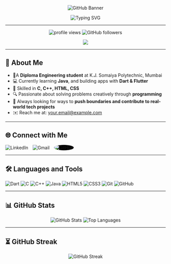 <!-- Banner -->
<p align="center">
  <img src="https://github.com/sparth292/banner-img/blob/main/github-header-image(2).png" alt="GitHub Banner" />
</p>

<p align="center">
  <img src="https://readme-typing-svg.demolab.com?font=Fira+Code&size=22&pause=1000&center=true&vCenter=true&width=435&lines=Driven+by+curiosity+and+code.;Passionate+about+solving+real-world+problems.;Always+learning+something+new!" alt="Typing SVG" />
</p>

---

<p align="center">
  <img src="https://komarev.com/ghpvc/?username=sparth292&label=Profile%20views&color=0e75b6&style=flat" alt="profile views" />
  <img src="https://img.shields.io/github/followers/sparth292?label=Followers&style=social" alt="GitHub followers" />
</p>

<!-- GitHub Trophy -->
<p align="center">
  <img src="https://github-profile-trophy.vercel.app/?username=sparth292&theme=darkhub&margin-w=15&row=1&column=7" />
</p>

---

## 🧠 About Me

- 📍A **Diploma Engineering student** at K.J. Somaiya Polytechnic, Mumbai  
- 💻 Currently learning **Java**, and building apps with **Dart & Flutter**
- 🧠 Skilled in **C, C++, HTML, CSS**
- 🔍 Passionate about solving problems creatively through **programming**
- 🚀 Always looking for ways to **push boundaries and contribute to real-world tech projects**
- ✉️ Reach me at: [your.email@example.com](mailto:parth.salunke@gmail.com)

---

## 🌐 Connect with Me

<p align="left">
  <a href="https://linkedin.com/in/yourlinkedin" target="_blank" style="text-decoration: none;">
    <img src="https://img.icons8.com/color/48/000000/linkedin.png" alt="LinkedIn" style="display:inline-block; margin-right:10px;"/>
  </a>
  <a href="mailto:your.email@example.com" target="_blank" style="text-decoration: none;">
    <img src="https://img.icons8.com/color/48/000000/gmail.png" alt="Gmail" style="display:inline-block; margin-right:10px;"/>
  </a>
  <a href="https://github.com/yourusername" target="_blank" style="text-decoration: none;">
    <img src="https://img.icons8.com/ios-glyphs/48/ffffff/github.png" alt="GitHub" style="display:inline-block; background-color:black; border-radius:50%;"/>
  </a>
</p>



---

## 🛠️ Languages and Tools

<p align="left">
  <img src="https://img.icons8.com/color/48/000000/dart.png" alt="Dart"/>
  <img src="https://img.icons8.com/color/48/000000/c-programming.png" alt="C"/>
  <img src="https://img.icons8.com/color/48/000000/c-plus-plus-logo.png" alt="C++"/>
  <img src="https://img.icons8.com/color/48/000000/java-coffee-cup-logo.png" alt="Java"/>
  <img src="https://img.icons8.com/color/48/000000/html-5.png" alt="HTML5"/>
  <img src="https://img.icons8.com/color/48/000000/css3.png" alt="CSS3"/>
  <img src="https://img.icons8.com/color/48/000000/git.png" alt="Git"/>
  <img src="https://img.icons8.com/material-outlined/48/ffffff/github.png" alt="GitHub"/>
</p>


---

## 📊 GitHub Stats

<p align="center">
  <img src="https://github-readme-stats.vercel.app/api?username=sparth292&show_icons=true&theme=radical&hide_border=true" alt="GitHub Stats" />
  <img src="https://github-readme-stats.vercel.app/api/top-langs/?username=sparth292&layout=compact&theme=radical&hide_border=true" alt="Top Languages" />
</p>


---

## ⏳ GitHub Streak

<p align="center">
  <img src="https://streak-stats.demolab.com?user=sparth292&theme=radical&hide_border=true&date_format=M%20j%5B%2C%20Y%5D" alt="GitHub Streak" />
</p>





